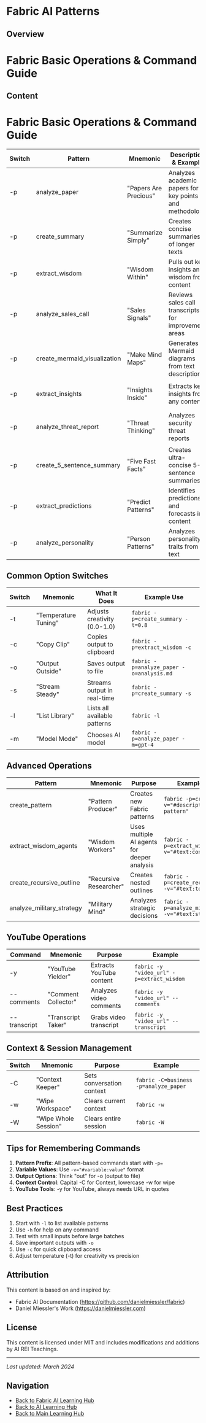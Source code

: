 # Fabric AI Patterns

## Overview
# Fabric Basic Operations & Command Guide

## Content
# Fabric Basic Operations & Command Guide

| Switch | Pattern | Mnemonic | Description & Example | Real-World Use Case |
|--------|---------|----------|----------------------|---------------------|
| -p | analyze_paper | "Papers Are Precious" | Analyzes academic papers for key points and methodology | `fabric -p=analyze_paper -v="#text:paste_paper_here"` <br> Researchers reviewing multiple papers quickly |
| -p | create_summary | "Summarize Simply" | Creates concise summaries of longer texts | `fabric -p=create_summary -v="#text:long_text"` <br> Executives reviewing long reports |
| -p | extract_wisdom | "Wisdom Within" | Pulls out key insights and wisdom from content | `fabric -p=extract_wisdom -v="#text:content"` <br> Content creators distilling key points |
| -p | analyze_sales_call | "Sales Signals" | Reviews sales call transcripts for improvement areas | `fabric -p=analyze_sales_call -v="#text:transcript"` <br> Sales teams improving techniques |
| -p | create_mermaid_visualization | "Make Mind Maps" | Generates Mermaid diagrams from text descriptions | `fabric -p=create_mermaid_visualization -v="#text:process"` <br> Developers documenting workflows |
| -p | extract_insights | "Insights Inside" | Extracts key insights from any content | `fabric -p=extract_insights -v="#text:content"` <br> Analysts reviewing market reports |
| -p | analyze_threat_report | "Threat Thinking" | Analyzes security threat reports | `fabric -p=analyze_threat_report -v="#text:report"` <br> Security teams assessing threats |
| -p | create_5_sentence_summary | "Five Fast Facts" | Creates ultra-concise 5-sentence summaries | `fabric -p=create_5_sentence_summary -v="#text:content"` <br> Quick briefings for busy teams |
| -p | extract_predictions | "Predict Patterns" | Identifies predictions and forecasts in content | `fabric -p=extract_predictions -v="#text:content"` <br> Strategic planning teams |
| -p | analyze_personality | "Person Patterns" | Analyzes personality traits from text | `fabric -p=analyze_personality -v="#text:content"` <br> HR teams reviewing applications |

## Common Option Switches

| Switch | Mnemonic | What It Does | Example Use |
|--------|----------|--------------|-------------|
| -t | "Temperature Tuning" | Adjusts creativity (0.0-1.0) | `fabric -p=create_summary -t=0.8` |
| -c | "Copy Clip" | Copies output to clipboard | `fabric -p=extract_wisdom -c` |
| -o | "Output Outside" | Saves output to file | `fabric -p=analyze_paper -o=analysis.md` |
| -s | "Stream Steady" | Streams output in real-time | `fabric -p=create_summary -s` |
| -l | "List Library" | Lists all available patterns | `fabric -l` |
| -m | "Model Mode" | Chooses AI model | `fabric -p=analyze_paper -m=gpt-4` |

## Advanced Operations

| Pattern | Mnemonic | Purpose | Example Command |
|---------|----------|---------|-----------------|
| create_pattern | "Pattern Producer" | Creates new Fabric patterns | `fabric -p=create_pattern -v="#description:new pattern"` |
| extract_wisdom_agents | "Wisdom Workers" | Uses multiple AI agents for deeper analysis | `fabric -p=extract_wisdom_agents -v="#text:content"` |
| create_recursive_outline | "Recursive Researcher" | Creates nested outlines | `fabric -p=create_recursive_outline -v="#text:topic"` |
| analyze_military_strategy | "Military Mind" | Analyzes strategic decisions | `fabric -p=analyze_military_strategy -v="#text:strategy"` |

## YouTube Operations

| Command | Mnemonic | Purpose | Example |
|---------|----------|---------|---------|
| -y | "YouTube Yielder" | Extracts YouTube content | `fabric -y "video_url" -p=extract_wisdom` |
| --comments | "Comment Collector" | Analyzes video comments | `fabric -y "video_url" --comments` |
| --transcript | "Transcript Taker" | Grabs video transcript | `fabric -y "video_url" --transcript` |

## Context & Session Management

| Switch | Mnemonic | Purpose | Example |
|--------|----------|---------|---------|
| -C | "Context Keeper" | Sets conversation context | `fabric -C=business -p=analyze_paper` |
| -w | "Wipe Workspace" | Clears current context | `fabric -w` |
| -W | "Wipe Whole Session" | Clears entire session | `fabric -W` |

## Tips for Remembering Commands

1. **Pattern Prefix**: All pattern-based commands start with `-p=`
2. **Variable Values**: Use `-v="#variable:value"` format
3. **Output Options**: Think "out" for -o (output to file)
4. **Context Control**: Capital -C for Context, lowercase -w for wipe
5. **YouTube Tools**: -y for YouTube, always needs URL in quotes

## Best Practices

1. Start with `-l` to list available patterns
2. Use `-h` for help on any command
3. Test with small inputs before large batches
4. Save important outputs with `-o`
5. Use `-c` for quick clipboard access
6. Adjust temperature (-t) for creativity vs precision



## Attribution
This content is based on and inspired by:
- Fabric AI Documentation (https://github.com/danielmiessler/fabric)
- Daniel Miessler's Work (https://danielmiessler.com)

## License
This content is licensed under MIT and includes modifications and additions by AI REI Teachings.

---
*Last updated: March 2024*

## Navigation
- [Back to Fabric AI Learning Hub](./index.md)
- [Back to AI Learning Hub](../index.md)
- [Back to Main Learning Hub](../../index.md)
